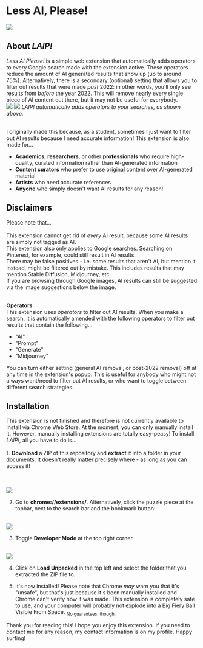 <h1>Less AI, Please!</h1>

<img src="https://i.imgur.com/letnmps.png" />

<h2>About <i>LAIP!</i></h2>
<i>Less AI Please!</i> is a simple web extension that automatically adds operators to every Google search made with the extension active. These operators reduce the amount of AI generated results that show up (up to around 75%). Alternatively, there is a secondary (optional) setting that allows you to filter out results that were made <i>past</i> 2022: in other words, you'll only see results from <i>before</i> the year 2022. This will remove nearly every single piece of AI content out there, but it may not be useful for everybody.<br>

<img src="https://i.imgur.com/YIzpFPn.png" />
<img src="https://i.imgur.com/Jd8UNTb.png" />
<i>LAIP! automatically adds operators to your searches, as shown above.</i>
<br><br>

I originally made this because, as a student, sometimes I just want to filter out AI results because I need accurate information! 
This extension is also made for...
- <b>Academics</b>, <b>researchers</b>, or other <b>professionals</b> who require high-quality, curated information rather than AI-generated information
- <b>Content curators</b> who prefer to use original content over AI-generated material
- <b>Artists</b> who need accurate references
- <b>Anyone</b> who simply doesn't want AI results for any reason! 

<h2>Disclaimers</h2>
Please note that... <br><br>
This extension cannot get rid of <i>every</i> AI result, because some AI results are simply not tagged as AI. <br>
This extension also only applies to Google searches. Searching on Pinterest, for example, could still result in AI results. <br>
There may be false positives - i.e. some results that aren't AI, but mention it instead, might be filtered out by mistake. This includes results that may mention Stable Diffusion, Midjourney, etc. <br>
If you are browsing through Google images, AI results can still be suggested via the image suggestions below the image.  <br>

<br><b>Operators</b><br>
This extension uses <i>operators</i> to filter out AI results. When you make a search, it is automatically amended with the following operators to filter out results that contain the following... 
- "AI"
- "Prompt"
- "Generate"
- "Midjourney"

You can turn either setting (general AI removal, or post-2022 removal) off at any time in the extension's popup. This is useful for anybody who might not always want/need to filter out AI results, or who want to toggle between different search strategies. 

<h2>Installation</h2>
This extension is not finished and therefore is not currently available to install via Chrome Web Store. At the moment, you can only manually install it. However, manually installing extensions are totally easy-peasy! To install <i>LAIP!</i>, all you have to do is... <br><br>
1. <b>Download</b> a ZIP of this repository and <b>extract it</b> into a folder in your documents. It doesn't really matter precisely where - as long as you can access it! 

<br><br>
<img src="https://i.imgur.com/SK7baKs.png" />
<br>

2. Go to <b>chrome://extensions/</b>. Alternatively, click the puzzle piece at the topbar, next to the search bar and the bookmark button: 
<br>
<img src="https://i.imgur.com/MUptt55.png"/>
<br>

3. Toggle **Developer Mode** at the top right corner.

<br>
<img src="https://i.imgur.com/o7cM4PS.png"/>
<br>

4. Click on <b>Load Unpacked</b> in the top left and select the folder that you extracted the ZIP file to.

5. It's now installed! Please note that Chrome <i>may</i> warn you that it's "unsafe", but that's just because it's been manually installed and Chrome can't verify how it was made. This extension is completely safe to use, and your computer will probably not explode into a Big Fiery Ball Visible From Space. <sub>No guarantees, though.</sub>

Thank you for reading this! I hope you enjoy this extension. If you need to contact me for any reason, my contact information is on my profile. Happy surfing! 
